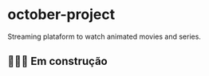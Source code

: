 # october-project
Streaming plataform to watch animated movies and series.

<h2>🚧👩‍💻 Em construção</h2>
